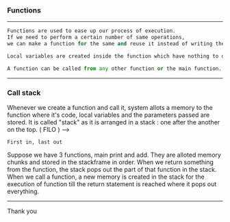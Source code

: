 ### Functions

---


```py
Functions are used to ease up our process of execution. 
If we need to perform a certain number of same operations, 
we can make a function for the same and reuse it instead of writing the whole code time and again.

Local variables are created inside the function which have nothing to do with the actual values.

A function can be called from any other function or the main function.
```

---

### Call stack 

Whenever we create a function and call it, system allots a memory to the function where it's code, local variables and the parameters passed are stored. 
It is called "stack" as it is arranged in a stack : one after the another on the top. ( FILO ) --> 
```
First in, last out
```

Suppose we have 3 functions, main print and add.
They are alloted memory chunks and stored in the stackframe in order.
When we return something from the function, the stack pops out the part of that function in the stack.
When we call a function, a new memory is created in the stack for the execution of function till the return statement is reached where it pops out everything.

---

Thank you



